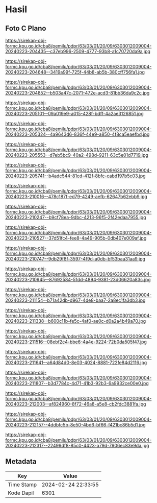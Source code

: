 # Hasil

## Foto C Plano

https://sirekap-obj-formc.kpu.go.id/cba8/pemilu/pdpr/63/03/01/20/09/6303012009004-20240223-204435--c37eb996-2509-4777-93b8-a1c70720da9a.jpg

https://sirekap-obj-formc.kpu.go.id/cba8/pemilu/pdpr/63/03/01/20/09/6303012009004-20240223-204648--3419a99f-725f-44b8-ab5b-380cff756fa1.jpg

https://sirekap-obj-formc.kpu.go.id/cba8/pemilu/pdpr/63/03/01/20/09/6303012009004-20240223-204852--b503a47c-2071-472e-acd3-81bb36da9c2c.jpg

https://sirekap-obj-formc.kpu.go.id/cba8/pemilu/pdpr/63/03/01/20/09/6303012009004-20240223-205101--09a019e9-a015-428f-bdff-4a2ae3126851.jpg

https://sirekap-obj-formc.kpu.go.id/cba8/pemilu/pdpr/63/03/01/20/09/6303012009004-20240223-205324--4a9643d6-836f-44e9-a850-4f8ca5eaefbd.jpg

https://sirekap-obj-formc.kpu.go.id/cba8/pemilu/pdpr/63/03/01/20/09/6303012009004-20240223-205553--d7eb5bc9-40a2-498d-9211-63c5e01d7719.jpg

https://sirekap-obj-formc.kpu.go.id/cba8/pemilu/pdpr/63/03/01/20/09/6303012009004-20240223-205741--b4adc544-81cd-412f-8bfc-cabd197b5c03.jpg

https://sirekap-obj-formc.kpu.go.id/cba8/pemilu/pdpr/63/03/01/20/09/6303012009004-20240223-210016--478c187f-ed79-4249-aefb-62647b62ebb9.jpg

https://sirekap-obj-formc.kpu.go.id/cba8/pemilu/pdpr/63/03/01/20/09/6303012009004-20240223-210247--b9cf78ea-9dbc-4213-96f5-2f42edaa7955.jpg

https://sirekap-obj-formc.kpu.go.id/cba8/pemilu/pdpr/63/03/01/20/09/6303012009004-20240223-210527--37d51fc4-fee8-4a49-905b-0db407e009af.jpg

https://sirekap-obj-formc.kpu.go.id/cba8/pemilu/pdpr/63/03/01/20/09/6303012009004-20240223-210747--9db29f8f-3597-4f9d-a0db-bf53baa31aa9.jpg

https://sirekap-obj-formc.kpu.go.id/cba8/pemilu/pdpr/63/03/01/20/09/6303012009004-20240223-210945--87692584-51dd-4894-9381-23d06620a83c.jpg

https://sirekap-obj-formc.kpu.go.id/cba8/pemilu/pdpr/63/03/01/20/09/6303012009004-20240223-211154--b71a42db-d967-4de8-baa7-2a8ec1fa3db3.jpg

https://sirekap-obj-formc.kpu.go.id/cba8/pemilu/pdpr/63/03/01/20/09/6303012009004-20240223-211338--b600c11b-fe5c-4af0-ae0c-d0a2a4b49a70.jpg

https://sirekap-obj-formc.kpu.go.id/cba8/pemilu/pdpr/63/03/01/20/09/6303012009004-20240223-211516--08ebf2c4-bbe6-4a4e-9224-72b0da505f47.jpg

https://sirekap-obj-formc.kpu.go.id/cba8/pemilu/pdpr/63/03/01/20/09/6303012009004-20240223-211641--a64d84d0-8e03-4024-8881-722fe84d2116.jpg

https://sirekap-obj-formc.kpu.go.id/cba8/pemilu/pdpr/63/03/01/20/09/6303012009004-20240223-211807--b3d7784c-4d71-41b3-92b3-6a9932ce00e0.jpg

https://sirekap-obj-formc.kpu.go.id/cba8/pemilu/pdpr/63/03/01/20/09/6303012009004-20240223-212003--af824960-8f72-46a8-a5e8-cb2fdc3881fa.jpg

https://sirekap-obj-formc.kpu.go.id/cba8/pemilu/pdpr/63/03/01/20/09/6303012009004-20240223-212157--4ddbfc5b-8e50-4bd6-bf66-f421bc86b5d1.jpg

https://sirekap-obj-formc.kpu.go.id/cba8/pemilu/pdpr/63/03/01/20/09/6303012009004-20240223-212317--22499df8-85c0-4423-a79d-7906ec83e9da.jpg


## Metadata

| Key        | Value               |
| ---------- | ------------------- |
| Time Stamp | 2024-02-24 22:33:55 |
| Kode Dapil | 6301                |



